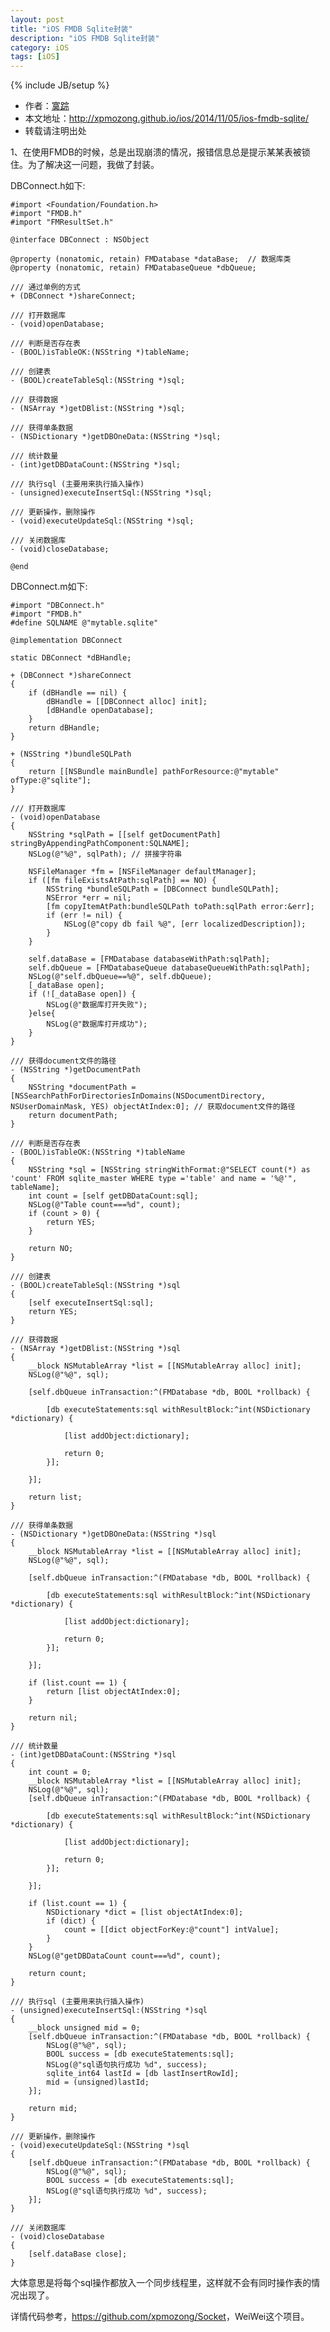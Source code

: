 ```yaml
---
layout: post
title: "iOS FMDB Sqlite封装"
description: "iOS FMDB Sqlite封装"
category: iOS
tags: [iOS]
---
```

{% include JB/setup %}

*	作者：<a href="http://weibo.com/xpmozong" target="blank">寞踪</a>
*	本文地址：http://xpmozong.github.io/ios/2014/11/05/ios-fmdb-sqlite/
*	转载请注明出处

1、在使用FMDB的时候，总是出现崩溃的情况，报错信息总是提示某某表被锁住。为了解决这一问题，我做了封装。

DBConnect.h如下:
	
	#import <Foundation/Foundation.h>
	#import "FMDB.h"
	#import "FMResultSet.h"

	@interface DBConnect : NSObject

	@property (nonatomic, retain) FMDatabase *dataBase;  // 数据库类
	@property (nonatomic, retain) FMDatabaseQueue *dbQueue;

	/// 通过单例的方式
	+ (DBConnect *)shareConnect;

	/// 打开数据库
	- (void)openDatabase;

	/// 判断是否存在表
	- (BOOL)isTableOK:(NSString *)tableName;

	/// 创建表
	- (BOOL)createTableSql:(NSString *)sql;

	/// 获得数据
	- (NSArray *)getDBlist:(NSString *)sql;

	/// 获得单条数据
	- (NSDictionary *)getDBOneData:(NSString *)sql;

	/// 统计数量
	- (int)getDBDataCount:(NSString *)sql;

	/// 执行sql (主要用来执行插入操作)
	- (unsigned)executeInsertSql:(NSString *)sql;

	/// 更新操作，删除操作
	- (void)executeUpdateSql:(NSString *)sql;

	/// 关闭数据库
	- (void)closeDatabase;

	@end

DBConnect.m如下:
	
	#import "DBConnect.h"
	#import "FMDB.h"
	#define SQLNAME @"mytable.sqlite"

	@implementation DBConnect

	static DBConnect *dBHandle;

	+ (DBConnect *)shareConnect
	{
	    if (dBHandle == nil) {
	        dBHandle = [[DBConnect alloc] init];
	        [dBHandle openDatabase];
	    }
	    return dBHandle;
	}

	+ (NSString *)bundleSQLPath
	{
	    return [[NSBundle mainBundle] pathForResource:@"mytable" ofType:@"sqlite"];
	}

	/// 打开数据库
	- (void)openDatabase
	{
	    NSString *sqlPath = [[self getDocumentPath] stringByAppendingPathComponent:SQLNAME];
	    NSLog(@"%@", sqlPath); // 拼接字符串
	    
	    NSFileManager *fm = [NSFileManager defaultManager];
	    if ([fm fileExistsAtPath:sqlPath] == NO) {
	        NSString *bundleSQLPath = [DBConnect bundleSQLPath];
	        NSError *err = nil;
	        [fm copyItemAtPath:bundleSQLPath toPath:sqlPath error:&err];
	        if (err != nil) {
	            NSLog(@"copy db fail %@", [err localizedDescription]);
	        }
	    }
	    
	    self.dataBase = [FMDatabase databaseWithPath:sqlPath];
	    self.dbQueue = [FMDatabaseQueue databaseQueueWithPath:sqlPath];
	    NSLog(@"self.dbQueue==%@", self.dbQueue);
	    [_dataBase open];
	    if (![_dataBase open]) {
	        NSLog(@"数据库打开失败");
	    }else{
	        NSLog(@"数据库打开成功");
	    }
	}

	/// 获得document文件的路径
	- (NSString *)getDocumentPath
	{
	    NSString *documentPath = [NSSearchPathForDirectoriesInDomains(NSDocumentDirectory, NSUserDomainMask, YES) objectAtIndex:0]; // 获取document文件的路径
	    return documentPath;
	}

	/// 判断是否存在表
	- (BOOL)isTableOK:(NSString *)tableName
	{
	    NSString *sql = [NSString stringWithFormat:@"SELECT count(*) as 'count' FROM sqlite_master WHERE type ='table' and name = '%@'", tableName];
	    int count = [self getDBDataCount:sql];
	    NSLog(@"Table count===%d", count);
	    if (count > 0) {
	        return YES;
	    }
	    
	    return NO;
	}

	/// 创建表
	- (BOOL)createTableSql:(NSString *)sql
	{
	    [self executeInsertSql:sql];
	    return YES;
	}

	/// 获得数据
	- (NSArray *)getDBlist:(NSString *)sql
	{
	    __block NSMutableArray *list = [[NSMutableArray alloc] init];
	    NSLog(@"%@", sql);
	    
	    [self.dbQueue inTransaction:^(FMDatabase *db, BOOL *rollback) {
	        
	        [db executeStatements:sql withResultBlock:^int(NSDictionary *dictionary) {
	            
	            [list addObject:dictionary];
	            
	            return 0;
	        }];
	        
	    }];
	    
	    return list;
	}

	/// 获得单条数据
	- (NSDictionary *)getDBOneData:(NSString *)sql
	{
	    __block NSMutableArray *list = [[NSMutableArray alloc] init];
	    NSLog(@"%@", sql);
	    
	    [self.dbQueue inTransaction:^(FMDatabase *db, BOOL *rollback) {
	        
	        [db executeStatements:sql withResultBlock:^int(NSDictionary *dictionary) {
	            
	            [list addObject:dictionary];
	            
	            return 0;
	        }];
	        
	    }];
	    
	    if (list.count == 1) {
	        return [list objectAtIndex:0];
	    }
	    
	    return nil;
	}

	/// 统计数量
	- (int)getDBDataCount:(NSString *)sql
	{
	    int count = 0;
	    __block NSMutableArray *list = [[NSMutableArray alloc] init];
	    NSLog(@"%@", sql);
	    [self.dbQueue inTransaction:^(FMDatabase *db, BOOL *rollback) {
	        
	        [db executeStatements:sql withResultBlock:^int(NSDictionary *dictionary) {
	            
	            [list addObject:dictionary];
	            
	            return 0;
	        }];
	        
	    }];
	    
	    if (list.count == 1) {
	        NSDictionary *dict = [list objectAtIndex:0];
	        if (dict) {
	            count = [[dict objectForKey:@"count"] intValue];
	        }
	    }
	    NSLog(@"getDBDataCount count===%d", count);
	    
	    return count;
	}

	/// 执行sql (主要用来执行插入操作)
	- (unsigned)executeInsertSql:(NSString *)sql
	{
	    __block unsigned mid = 0;
	    [self.dbQueue inTransaction:^(FMDatabase *db, BOOL *rollback) {
	        NSLog(@"%@", sql);
	        BOOL success = [db executeStatements:sql];
	        NSLog(@"sql语句执行成功 %d", success);
	        sqlite_int64 lastId = [db lastInsertRowId];
	        mid = (unsigned)lastId;
	    }];
	    
	    return mid;
	}

	/// 更新操作，删除操作
	- (void)executeUpdateSql:(NSString *)sql
	{
	    [self.dbQueue inTransaction:^(FMDatabase *db, BOOL *rollback) {
	        NSLog(@"%@", sql);
	        BOOL success = [db executeStatements:sql];
	        NSLog(@"sql语句执行成功 %d", success);
	    }];
	}

	/// 关闭数据库
	- (void)closeDatabase
	{
	    [self.dataBase close];
	}


大体意思是将每个sql操作都放入一个同步线程里，这样就不会有同时操作表的情况出现了。

详情代码参考，<a href="https://github.com/xpmozong/Socket" target="_blank">https://github.com/xpmozong/Socket</a>，WeiWei这个项目。

